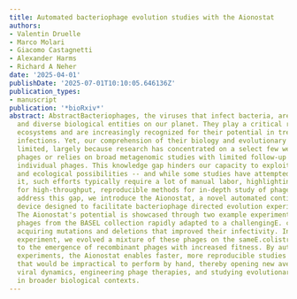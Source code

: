 ```yaml
---
title: Automated bacteriophage evolution studies with the Aionostat
authors:
- Valentin Druelle
- Marco Molari
- Giacomo Castagnetti
- Alexander Harms
- Richard A Neher
date: '2025-04-01'
publishDate: '2025-07-01T10:10:05.646136Z'
publication_types:
- manuscript
publication: '*bioRxiv*'
abstract: AbstractBacteriophages, the viruses that infect bacteria, are the most abundant
  and diverse biological entities on our planet. They play a critical role in shaping
  ecosystems and are increasingly recognized for their potential in treating bacterial
  infections. Yet, our comprehension of their biology and evolutionary dynamics is
  limited, largely because research has concentrated on a select few well-characterized
  phages or relies on broad metagenomic studies with limited follow-up analysis of
  individual phages. This knowledge gap hinders our capacity to exploit their therapeutic
  and ecological possibilities -- and while some studies have attempted to bridge
  it, such efforts typically require a lot of manual labor, highlighting the need
  for high-throughput, reproducible methods for in-depth study of phage evolution.To
  address this gap, we introduce the Aionostat, a novel automated continuous culture
  device designed to facilitate bacteriophage directed evolution experiments at scale.
  The Aionostat's potential is showcased through two example experiments. In the first,
  phages from the BASEL collection rapidly adapted to a challengingE. colistrain,
  acquiring mutations and deletions that improved their infectivity. In the second
  experiment, we evolved a mixture of these phages on the sameE.colistrain, leading
  to the emergence of recombinant phages with increased fitness. By automating these
  experiments, the Aionostat enables faster, more reproducible studies of phage evolution
  that would be impractical to perform by hand, thereby opening new avenues for investigating
  viral dynamics, engineering phage therapies, and studying evolutionary principles
  in broader biological contexts.
---
```


